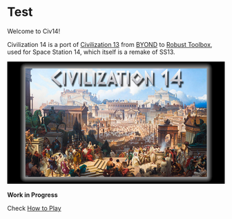 # Test

Welcome to Civ14!

Civilization 14 is a port of [Civilization 13](https://github.com/Civ13/civ13) from [BYOND](https://byond.com) to [Robust Toolbox](https://github.com/space-wizards/RobustToolbox), used for Space Station 14, which itself is a remake of SS13.

![logo](./../Resources/Textures/Logo/splash.png)

**Work in Progress**

Check [How to Play](wiki/playing.md)
